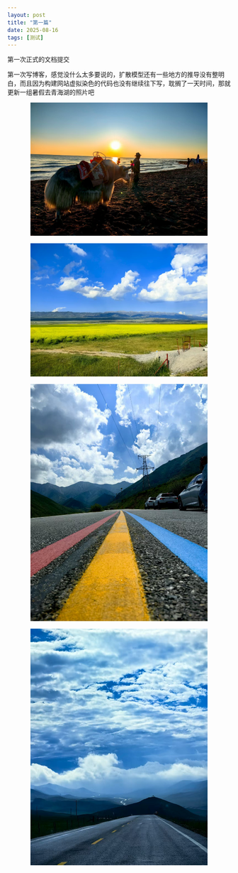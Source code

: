 ```yaml
---
layout: post
title: "第一篇"
date: 2025-08-16
tags: [测试]
---
```

第一次正式的文档提交


<!--more-->

第一次写博客，感觉没什么太多要说的，扩散模型还有一些地方的推导没有整明白，而且因为构建网站虚拟染色的代码也没有继续往下写，耽搁了一天时间，那就更新一组暑假去青海湖的照片吧



<p align="center">
  <img src="/assets/img/青海湖1.jpg" alt="居中图片" width="400"/>
</p>


<p align="center">
  <img src="/assets/img/青海湖2.jpg" alt="居中图片" width="400"/>
</p>


<p align="center">
  <img src="/assets/img/青海湖3.jpg" alt="居中图片" width="400"/>
</p>


<p align="center">
  <img src="/assets/img/青海湖4.jpg" alt="居中图片" width="400"/>
</p>
